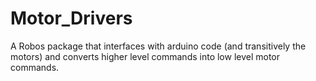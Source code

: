 # Motor_Drivers
A Robos package that interfaces with arduino code (and transitively the motors) and converts higher level commands into low level motor commands.
